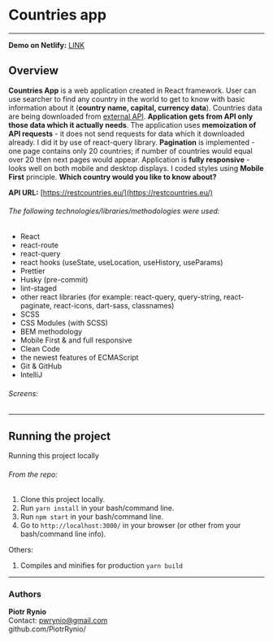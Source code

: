 # Countries app

---

**Demo on Netlify:** [LINK](https://piotr-rynio-countries-app.netlify.app)

## Overview

**Countries App** is a web application created in React framework. User can use searcher to find any country in the
world to get to know with basic information about it (**country name, capital, currency data**). Countries data are being
downloaded from [external API](https://restcountries.eu/). **Application gets from API only those data which it actually
needs**. The application uses **memoization of API requests** - it does not send requests for data which it downloaded
already. I did it by use of react-query library. **Pagination** is implemented - one page contains only 20 countries; if
number of countries would equal over 20 then next pages would appear. Application is **fully responsive** - looks well on
both mobile and desktop displays. I coded styles using **Mobile First** principle. **Which country would you like to know
about?**

**API URL:** [https://restcountries.eu/](https://restcountries.eu/)

###### The following technologies/libraries/methodologies were used:

- React
- react-route
- react-query
- react hooks (useState, useLocation, useHistory, useParams)
- Prettier
- Husky (pre-commit)
- lint-staged
- other react libraries (for example: react-query, query-string, react-paginate, react-icons, dart-sass, classnames)
- SCSS
- CSS Modules (with SCSS)
- BEM methodology
- Mobile First & and full responsive
- Clean Code
- the newest features of ECMAScript
- Git & GitHub
- IntelliJ

###### Screens:

[comment]: <> (![img.png]&#40;img.png&#41;)

[comment]: <> (![img_1.png]&#40;img_1.png&#41;)

[comment]: <> (![img_3.png]&#40;img_3.png&#41;)

[comment]: <> (![img_4.png]&#40;img_4.png&#41;)

---

## Running the project

Running this project locally

###### From the repo:

1. Clone this project locally.
2. Run `yarn install` in your bash/command line.
3. Run `npm start` in your bash/command line.
4. Go to `http://localhost:3000/` in your browser (or other from your bash/command line info).

Others:

1. Compiles and minifies for production `yarn build`

---

### Authors

**Piotr Rynio**  
Contact:
pwrynio@gmail.com  
github.com/PiotrRynio/
